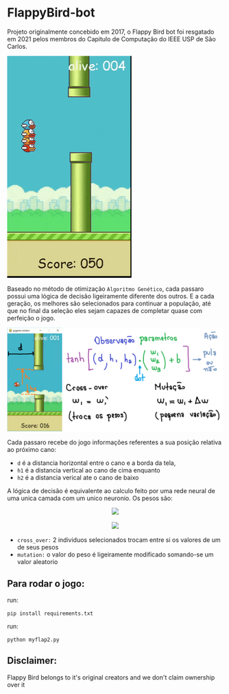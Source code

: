 # FlappyBird-bot
Projeto originalmente concebido em 2017, o Flappy Bird bot foi resgatado em 2021 pelos membros do Capitulo de Computação do IEEE USP de São Carlos.

![](images/flap_last.gif)

Baseado no método de otimização `Algoritmo Genético`, cada passaro possui uma lógica de decisão ligeiramente diferente dos outros. E a cada geração, os melhores são selecionados para continuar a população, até que no final da seleção eles sejam capazes de completar quase com perfeição o jogo.

![](./images/image.png)

Cada passaro recebe do jogo informações referentes a sua posição relativa ao próximo cano:
* `d` é a distancia horizontal entre o cano e a borda da tela, 
* `h1` é a distancia vertical ao cano de cima enquanto 
* `h2` é a distancia verical ate o cano de baixo

A lógica de decisão é equivalente ao calculo feito por uma rede neural de uma unica camada com um unico neuronio. Os pesos são:

<p align="center">
    <img src="https://render.githubusercontent.com/render/math?math={\color{yellow}w_1, w_2, w_3, b}">
    </p>

<p align="center">
<img src="https://render.githubusercontent.com/render/math?math={\color{yellow}tanh([d, h_1, h_2]\cdot[w_1, w_2, w_3]' + b) > 0.5 \Rightarrow Pula}">
</p>

* `cross_over:` 2 individuos selecionados trocam entre si os valores de um de seus pesos
* `mutation:` o valor do peso é ligeiramente modificado somando-se um valor aleatorio

## Para rodar o jogo:
run: 
```
pip install requirements.txt
```

run:
```
python myflap2.py
```

## Disclaimer:
Flappy Bird belongs to it's original creators and we don't claim ownership over it
